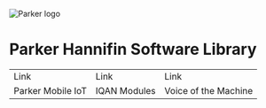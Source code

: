 ![Parker logo](https://upload.wikimedia.org/wikipedia/commons/thumb/9/9e/Parker_Hannifin.svg/1024px-Parker_Hannifin.svg.png "Parker logo")
# Parker Hannifin Software Library
|             |              |            |
| ----------- | ----------- | ----------- |
| Link      | Link       |Link       |
| Parker Mobile IoT   | IQAN Modules        | Voice of the Machine   |
